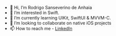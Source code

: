 - 👋 Hi, I’m Rodrigo Sanseverino de Anhaia
- 👀 I’m interested in Swift.
- 🌱 I’m currently learning UIKit, SwiftUI & MVVM-C.
- 💞️ I’m looking to collaborate on native iOS projects 
- 📫 How to reach me - [LinkedIn](https://www.linkedin.com/in/rodrigo-anhaia-b4575598/)

<!---
RodrigoAnhaia/RodrigoAnhaia is a ✨ special ✨ repository because its `README.md` (this file) appears on your GitHub profile.
You can click the Preview link to take a look at your changes.
--->
